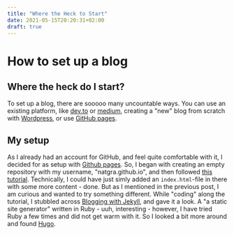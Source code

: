 ```yaml
---
title: "Where the Heck to Start"
date: 2021-05-15T20:20:31+02:00
draft: true
---
```


# How to set up a blog

## Where the heck do I start?
To set up a blog, there are sooooo many uncountable ways. You can use an existing platform, like [dev.to](https://dev.to/) or [medium](https://medium.com/), creating a "new" blog from scratch with [Wordpress](https://wordpress.com/support/five-step-blog-setup/), or use [GitHub pages](https://pages.github.com/).


## My setup
As I already had an account for GitHub, and feel quite comfortable with it, I decided for as setup with [Github pages](https://pages.github.com/). So, I began with creating an empty repository with my username, "natgra.github.io", and then followed [this tutorial](https://pages.github.com/). Technically, I could have just simly added an `index.html`-file in there with some more content - done.
But as I mentioned in the previous post, I am curious and wanted to try something different. While "coding" along the tutorial, I stubbled across [Blogging with Jekyll](https://jekyllrb.com/docs/), and gave it a look. A "a static site generator" written in Ruby - uuh, interesting - however, I have tried Ruby a few times and did not get warm with it. So I looked a bit more around and found [Hugo](https://gohugo.io/).
